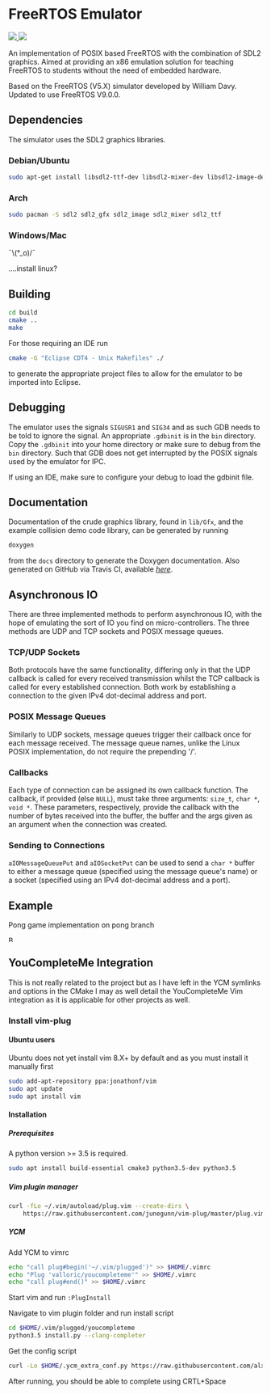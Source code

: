 # FreeRTOS Emulator

<p>
  <a href="https://travis-ci.com/alxhoff/FreeRTOS-Emulator">
  <img src="https://travis-ci.com/alxhoff/FreeRTOS-Emulator.svg?branch=master">
  </a>
  <a href="https://github.com/alxhoff/FreeRTOS-Emulator/blob/master/LICENSE">
    <img src="https://img.shields.io/badge/license-GPLv3-blue.svg" />
  </a>
</p>

An implementation of POSIX based FreeRTOS with the combination of SDL2 graphics. Aimed at providing an x86 emulation solution for teaching FreeRTOS to students without the need of embedded hardware.

Based on the FreeRTOS (V5.X) simulator developed by William Davy. Updated to use FreeRTOS V9.0.0.

## Dependencies

The simulator uses the SDL2 graphics libraries.

### Debian/Ubuntu

```bash
sudo apt-get install libsdl2-ttf-dev libsdl2-mixer-dev libsdl2-image-dev libsdl2-gfx-dev libsdl2-dev

```
### Arch

```bash
sudo pacman -S sdl2 sdl2_gfx sdl2_image sdl2_mixer sdl2_ttf
```
### Windows/Mac
¯\\(°_o)/¯

....install linux?

## Building

```bash
cd build
cmake ..
make
```

For those requiring an IDE run
```bash
cmake -G "Eclipse CDT4 - Unix Makefiles" ./
```
to generate the appropriate project files to allow for the emulator to be imported into Eclipse.

## Debugging

The emulator uses the signals `SIGUSR1` and `SIG34` and as such GDB needs to be told to ignore the signal.
An appropriate `.gdbinit` is in the `bin` directory.
Copy the `.gdbinit` into your home directory or make sure to debug from the `bin` directory.
Such that GDB does not get interrupted by the POSIX signals used by the emulator for IPC.

If using an IDE, make sure to configure your debug to load the gdbinit file.

## Documentation

Documentation of the crude graphics library, found in `lib/Gfx`, and the example collision demo code library, can be generated by running

``` bash
doxygen
```
from the `docs` directory to generate the Doxygen documentation. Also generated on GitHub via Travis CI, available [*here*](https://alxhoff.github.io/FreeRTOS-Emulator/).

## Asynchronous IO

There are three implemented methods to perform asynchronous IO, with the hope of emulating the sort of IO you find on micro-controllers. The three methods are UDP and TCP sockets and POSIX message queues.

### TCP/UDP Sockets

Both protocols have the same functionality, differing only in that the UDP callback is called for every received transmission whilst the TCP callback is called for every established connection. Both work by establishing a connection to the given IPv4 dot-decimal address and port.

### POSIX Message Queues

Similarly to UDP sockets, message queues trigger their callback once for each message received. The message queue names, unlike the Linux POSIX implementation, do not require the prepending '/'.

### Callbacks

Each type of connection can be assigned its own callback function. The callback, if provided (else `NULL`), must take three arguments: `size_t`, `char *`, `void *`. These parameters, respectively, provide the callback with the number of bytes received into the buffer, the buffer and the args given as an argument when the connection was created.

### Sending to Connections

`aIOMessageQueuePut` and `aIOSocketPut` can be used to send a `char *` buffer to either a message queue (specified using the message queue's name) or a socket (specified using an IPv4 dot-decimal address and a port).

## Example

Pong game implementation on pong branch


<a href="https://www.buymeacoffee.com/xmyWYwD" target="_blank"><img src="https://cdn.buymeacoffee.com/buttons/lato-green.png" alt="Buy Me A Coffee" style="height: 11px !important;" ></a>

## YouCompleteMe Integration

This is not really related to the project but as I have left in the YCM symlinks and options in the CMake I may as well detail the YouCompleteMe Vim integration as it is applicable for other projects as well.

### Install vim-plug

#### Ubuntu users

Ubuntu does not yet install vim 8.X+ by default and as you must install it manually first

``` bash
sudo add-apt-repository ppa:jonathonf/vim
sudo apt update
sudo apt install vim
```
#### Installation

##### Prerequisites

A python version >= 3.5 is required.

``` bash
sudo apt install build-essential cmake3 python3.5-dev python3.5
```

##### Vim plugin manager

``` bash
curl -fLo ~/.vim/autoload/plug.vim --create-dirs \
    https://raw.githubusercontent.com/junegunn/vim-plug/master/plug.vim
```

##### YCM

Add YCM to vimrc

``` bash
echo "call plug#begin('~/.vim/plugged')" >> $HOME/.vimrc
echo "Plug 'valloric/youcompleteme'" >> $HOME/.vimrc
echo "call plug#end()" >> $HOME/.vimrc
```

Start vim and run `:PlugInstall`

Navigate to vim plugin folder and run install script

```bash
cd $HOME/.vim/plugged/youcompleteme
python3.5 install.py --clang-completer
```
Get the config script

``` bash
curl -Lo $HOME/.ycm_extra_conf.py https://raw.githubusercontent.com/alxhoff/dotfiles/master/ycm/.ycm_extra_conf.py
```

After running, you should be able to complete using CRTL+Space
